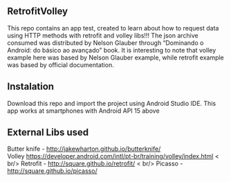 ## RetrofitVolley
This repo contains an app test, created to learn about how to request data using HTTP methods with retrofit and volley libs!!! The json archive consumed was distributed by Nelson Glauber through “Dominando o Android: do básico ao avançado” book. It is interesting to note that volley example here was based by Nelson Glauber example, while retrofit example was based by official documentation.

## Instalation 
Download this repo and import the project using Android Studio IDE. This app works at smartphones with Android API 15 above

## External Libs used
Butter knife  - http://jakewharton.github.io/butterknife/ <br/> Volley https://developer.android.com/intl/pt-br/training/volley/index.html < br/> Retrofit - http://square.github.io/retrofit/ < br/> Picasso - http://square.github.io/picasso/
